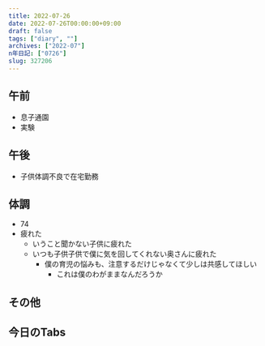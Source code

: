 ```yaml
---
title: 2022-07-26
date: 2022-07-26T00:00:00+09:00
draft: false
tags: ["diary", ""]
archives: ["2022-07"]
n年日記: ["0726"]
slug: 327206
---
```

## 午前
- 息子通園
- 実験
## 午後
- 子供体調不良で在宅勤務
## 体調
- 74
- 疲れた
  - いうこと聞かない子供に疲れた
  - いつも子供子供で僕に気を回してくれない奥さんに疲れた
    - 僕の育児の悩みも、注意するだけじゃなくて少しは共感してほしい
      - これは僕のわがままなんだろうか
## その他
## 今日のTabs